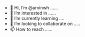 - 👋 Hi, I’m @arvinwh ......
- 👀 I’m interested in ......
- 🌱 I’m currently learning ....
- 💞️ I’m looking to collaborate on .....
- 📫 How to reach ......

<!---
arvinwh/arvinwh is a ✨ special ✨ repository because its `README.md` (this file) appears on your GitHub profile.
You can click the Preview link to take a look at your changes.
--->
